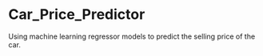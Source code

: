 # Car_Price_Predictor
Using machine learning regressor models to predict the selling price of the car.
